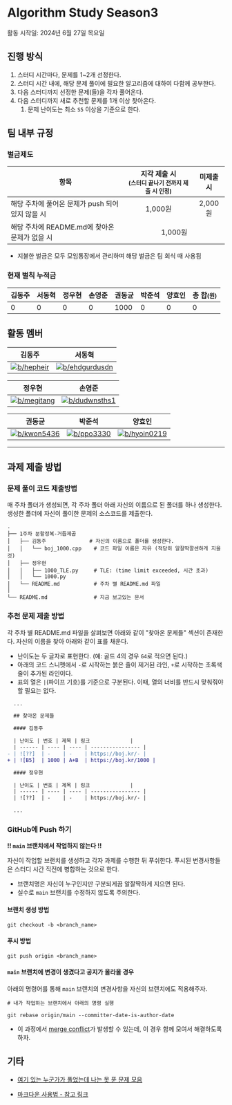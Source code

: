 <!-- 문제 템플릿

| 난이도 | 번호     | 제목 | 링크                      | 선정 이유 |
| ------ | -------- | ---- | ------------------------- | --------- |
| ![??]  | 문제번호 | -    | <https://boj.kr/문제번호> |           |

-->

# Algorithm Study Season3

활동 시작일: 2024년 6월 27일 목요일

## 진행 방식

1. 스터디 시간마다, 문제를 1~2개 선정한다.
2. 스터디 시간 내에, 해당 문제 풀이에 필요한 알고리즘에 대하여 다함께 공부한다.
3. 다음 스터디까지 선정한 문제(들)을 각자 풀어온다.
4. 다음 스터디까지 새로 추천할 문제를 1개 이상 찾아온다.
    1. 문제 난이도는 최소 `S5` 이상을 기준으로 한다.

## 팀 내부 규정

### 벌금제도

<table>
    <thead>
        <tr>
            <th>항목</th>
            <th>지각 제출 시<br><small>(스터디 끝나기 전까지 제출 시 인정)</small></th>
            <th>미제출 시</th>
        </tr>
    </thead>
    <tbody>
        <tr>
            <td>해당 주차에 풀어온 문제가 push 되어있지 않을 시</td>
            <td align="center">1,000원</td>
            <td align="center">2,000원</td>
        </tr>
        <tr>
            <td>해당 주차에 README.md에 찾아온 문제가 없을 시</td>
            <td align="center" colspan="2">1,000원</td>
        </tr>
    </tbody>
</table>

-   지불한 벌금은 모두 모임통장에서 관리하며 해당 벌금은 팀 회식 때 사용됨

### 현재 벌칙 누적금

| 김동주 | 서동혁 | 정우현 | 손영준 | 권동균 | 박준석 | 양효인 | 총 합<small>(원)</small> |
| ------ | ------ | ------ | ------ | ------ | ------ | ------ | ------------------------ |
| 0      | 0      | 0      | 0      | 1000   | 0      | 0      | 0                        |

## 활동 멤버

| 김동주                    | 서동혁                            |
| ------------------------- | --------------------------------- |
| [![b/hepheir]][s/hepheir] | [![b/ehdgurdusdn]][s/ehdgurdusdn] |

[b/hepheir]: http://mazassumnida.wtf/api/v2/generate_badge?boj=hepheir
[s/hepheir]: https://solved.ac/profile/hepheir
[b/ehdgurdusdn]: http://mazassumnida.wtf/api/v2/generate_badge?boj=ehdgurdusdn
[s/ehdgurdusdn]: https://solved.ac/profile/ehdgurdusdn

| 정우현                      | 손영준                          |
| --------------------------- | ------------------------------- |
| [![b/megitang]][s/megitang] | [![b/dudwnsths1]][s/dudwnsths1] |

[b/megitang]: http://mazassumnida.wtf/api/v2/generate_badge?boj=megitang
[s/megitang]: https://solved.ac/profile/megitang
[b/dudwnsths1]: http://mazassumnida.wtf/api/v2/generate_badge?boj=dudwnsths1
[s/dudwnsths1]: https://solved.ac/profile/dudwnsths1

| 권동균                      | 박준석                    | 양효인                        |
| --------------------------- | ------------------------- | ----------------------------- |
| [![b/kwon5436]][s/kwon5436] | [![b/ppo3330]][s/ppo3330] | [![b/hyoin0219]][s/hyoin0219] |

[b/kwon5436]: http://mazassumnida.wtf/api/v2/generate_badge?boj=kwon5436
[s/kwon5436]: https://solved.ac/profile/kwon5436
[b/ppo3330]: http://mazassumnida.wtf/api/v2/generate_badge?boj=ppo3330
[s/ppo3330]: https://solved.ac/profile/ppo3330
[b/hyoin0219]: http://mazassumnida.wtf/api/v2/generate_badge?boj=hyoin0219
[s/hyoin0219]: https://solved.ac/profile/hyoin0219

---

## 과제 제출 방법

### 문제 풀이 코드 제출방법

매 주차 폴더가 생성되면, 각 주차 폴더 아래 자신의 이름으로 된 폴더를 하나 생성한다.
생성한 폴더에 자신이 풀이한 문제의 소스코드를 제출한다.

```text
.
├── 1주차 분할정복-거듭제곱
│   ├── 김동주              # 자신의 이름으로 폴더를 생성한다.
│   │   └── boj_1000.cpp    # 코드 파일 이름은 자유 (적당히 알잘딱깔센하게 지을 것)
│   ├── 정우현
│   │   ├── 1000_TLE.py     # TLE: (time limit exceeded, 시간 초과)
│   │   └── 1000.py
│   └── README.md           # 주차 별 README.md 파일
│
└── README.md               # 지금 보고있는 문서
```

### 추천 문제 제출 방법

각 주차 별 README.md 파일을 살펴보면 아래와 같이 "찾아온 문제들" 섹션이 존재한다.
자신의 이름을 찾아 아래와 같이 표를 채운다.

-   난이도는 두 글자로 표현한다. (예: 골드 4의 경우 `G4`로 적으면 된다.)
-   아래의 코드 스니펫에서 `-`로 시작하는 붉은 줄이 제거된 라인, `+`로 시작하는 초록색 줄이 추가된 라인이다.
-   표의 열은 `|`(파이프 기호)를 기준으로 구분된다. 이때, 열의 너비를 반드시 맞춰줘야 할 필요는 없다.

```diff
  ...

  ## 찾아온 문제들

  #### 김동주

  | 난이도 | 번호 | 제목 | 링크             |
  | ------ | ---- | ---- | ---------------- |
- | ![??]  | -    | -    | https://boj.kr/- |
+ | ![B5]  | 1000 | A+B  | https://boj.kr/1000 |

  #### 정우현

  | 난이도 | 번호 | 제목 | 링크             |
  | ------ | ---- | ---- | ---------------- |
  | ![??]  | -    | -    | https://boj.kr/- |

  ...
```

### GitHub에 Push 하기

**!! `main` 브랜치에서 작업하지 않는다 !!**

자신이 작업할 브랜치를 생성하고 각자 과제를 수행한 뒤 푸쉬한다.
푸시된 변경사항들은 스터디 시간 직전에 병합하는 것으로 한다.

-   브랜치명은 자신이 누구인지만 구분되게끔 알잘딱하게 지으면 된다.
-   실수로 `main` 브랜치를 수정하지 않도록 주의한다.

#### 브랜치 생성 방법

```shell
git checkout -b <branch_name>
```

#### 푸시 방법

```shell
git push origin <branch_name>
```

#### `main` 브랜치에 변경이 생겼다고 공지가 올라올 경우

아래의 명령어를 통해 `main` 브랜치의 변경사항을 자신의 브랜치에도 적용해주자.

```
# 내가 작업하는 브랜치에서 아래의 명령 실행

git rebase origin/main --committer-date-is-author-date
```

-   이 과정에서 [merge conflict](https://docs.github.com/ko/pull-requests/collaborating-with-pull-requests/addressing-merge-conflicts/about-merge-conflicts)가 발생할 수 있는데, 이 경우 함께 모여서 해결하도록 하자.

## 기타

-   [여기 있는 누군가가 풀었는데 나는 못 푼 문제 모음](https://solved.ac/search?query=%28%40hepheir+%7C+%40ehdgurdusdn+%7C+%40megitang+%7C+%40dudwnsths1+%7C+%40kwon5436+%7C+%40ppo3330+%7C+%40hyoin0219%29+-+%40%24me)

-   [마크다운 사용법 - 참고 링크](https://gist.github.com/ihoneymon/652be052a0727ad59601)
